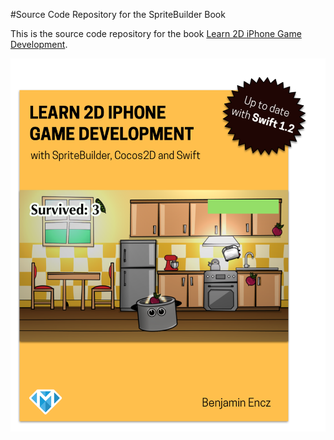 #Source Code Repository for the SpriteBuilder Book

This is the source code repository for the book [Learn 2D iPhone Game Development](http://www.spritebuilder-book.com).

![image](cover.png)